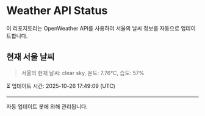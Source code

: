 
# Weather API Status

이 리포지토리는 OpenWeather API를 사용하여 서울의 날씨 정보를 자동으로 업데이트합니다.

## 현재 서울 날씨
> 서울의 현재 날씨: clear sky, 온도: 7.76°C, 습도: 57%

⏳ 업데이트 시간: 2025-10-26 17:49:09 (UTC)

---
자동 업데이트 봇에 의해 관리됩니다.

